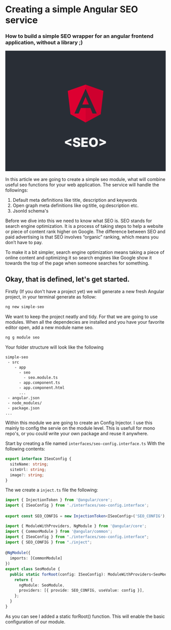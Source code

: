 # Creating a simple Angular SEO service

### How to build a simple SEO wrapper for an angular frontend application, without a library ;)

![title](angular-seo.png)

In this article we are going to create a simple seo module, what will combine useful seo functions for your web application. The service will handle the followings:

1. Default meta definitions like title, description and keywords
2. Open graph meta definitions like og:title, og:description etc.
3. Jsonld schema's

Before we dive into this we need to know what SEO is. SEO stands for search engine optimization. It is a process of taking steps to help a website or piece of content rank higher on Google. The difference between SEO and paid advertising is that SEO involves “organic” ranking, which means you don’t have to pay.

To make it a bit simpler, search engine optimization means taking a piece of online content and optimizing it so search engines like Google show it towards the top of the page when someone searches for something.

## Okay, that is defined, let's get started.

Firstly (If you don't have a project yet) we will generate a new fresh Angular project, in your terminal generate as follow:

```bash
ng new simple-seo
```

We want to keep the project neatly and tidy. For that we are going to use modules. When all the dependecies are installed and you have your favorite editor open, add a new module name seo.

```bash
ng g module seo
```
Your folder structure will look like the following

```editor
simple-seo
 - src
 	- app
 	  - seo 
 	    - seo.module.ts
 	  - app.component.ts
 	  - app.component.html
 	  ...
 - angular.json
 - node_modules/
 - package.json
...

```
Within this module we are going to create an Config Injector. I use this mainly to config the servie on the module level. This is usefull for mono repo's, or you could write your own package and reuse it anywhere.

Start by creating a file named `interfaces/seo-config.interface.ts`
With the following contents:

```typescript
export interface ISeoConfig {
  siteName: string;
  siteUrl: string;
  image?: string;
}
```
The we create a `inject.ts` file the following:

```typescript
import { InjectionToken } from '@angular/core';
import { ISeoConfig } from './interfaces/seo-config.interface';

export const SEO_CONFIG = new InjectionToken<ISeoConfig>('SEO_CONFIG');
```

```typescript
import { ModuleWithProviders, NgModule } from '@angular/core';
import { CommonModule } from '@angular/common';
import { ISeoConfig } from "./interfaces/seo-config.interface";
import { SEO_CONFIG } from "./inject";

@NgModule({
  imports: [CommonModule]
})
export class SeoModule {
  public static forRoot(config: ISeoConfig): ModuleWithProviders<SeoModule> {
    return {
      ngModule: SeoModule,
      providers: [{ provide: SEO_CONFIG, useValue: config }],
    };
  }
}

```
As you can see I added a static forRoot() function. This will enable the basic configuration of our module.
